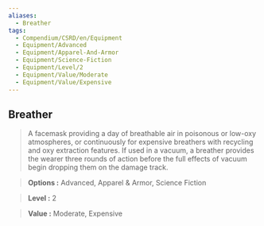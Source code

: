 ```yaml
---
aliases:
  - Breather
tags:
  - Compendium/CSRD/en/Equipment
  - Equipment/Advanced
  - Equipment/Apparel-And-Armor
  - Equipment/Science-Fiction
  - Equipment/Level/2
  - Equipment/Value/Moderate
  - Equipment/Value/Expensive
---
```

    
      
## Breather      
      
>A facemask providing a day of breathable air in poisonous or low-oxy atmospheres, or continuously for expensive breathers with recycling and oxy extraction features. If used in a vacuum, a breather provides the wearer three rounds of action before the full effects of vacuum begin dropping them on the damage track.      
> **Options :** Advanced, Apparel & Armor, Science Fiction      
> **Level :** 2      
> **Value :** Moderate, Expensive